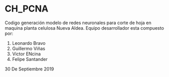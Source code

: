 # CH_PCNA
Codigo generación modelo de redes neuronales para corte de hoja en maquina planta celulosa Nueva Aldea.
Equipo desarrollador esta compuesto por:
1. Leonardo Bravo
2. Guillermo Viñas
3. Victor ENcina
4. Felipe Santander

30 De Septiembre 2019
